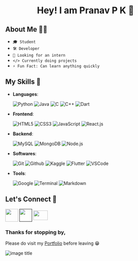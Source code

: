 <h1 align='center'>Hey! I am Pranav P K 👋</h1>

## About Me 👨‍💻
  - `🎓 Student`
  - `🛠️ Developer`
  - `👀 Looking for an intern`
  - `</> Currently doing projects`  
  - `⚡ Fun Fact: Can learn anything quickly`


## My Skills 💪

- **Languages**: <br>

  ![Python](https://img.shields.io/badge/Python-14354C?style=for-the-badge&logo=python&logoColor=white)
  ![Java](https://img.shields.io/badge/Java-ED8B00?style=for-the-badge&logo=openjdk&logoColor=white)
  ![C](https://img.shields.io/badge/C-00599C?style=for-the-badge&logo=c&logoColor=white)
  ![C++](https://img.shields.io/badge/C%2B%2B-00599C?style=for-the-badge&logo=c%2B%2B&logoColor=white)
  ![Dart](https://img.shields.io/badge/Dart-0175C2?style=for-the-badge&logo=dart&logoColor=white)
  <br>
  
- **Frontend**: <br>

  ![HTML5](https://img.shields.io/badge/HTML5-E34F26?style=for-the-badge&logo=html5&logoColor=white)
  ![CSS3](https://img.shields.io/badge/CSS3-1572B6?style=for-the-badge&logo=css3&logoColor=white)
  ![JavaScript](https://img.shields.io/badge/JavaScript-F7DF1E?style=for-the-badge&logo=javascript&logoColor=black)
  ![React.js](https://img.shields.io/badge/React-20232A?style=for-the-badge&logo=react&logoColor=61DAFB)
  <br>

- **Backend**: <br>

  ![MySQL](https://img.shields.io/badge/MySQL-005C84?style=for-the-badge&logo=mysql&logoColor=white)
  ![MongoDB](https://img.shields.io/badge/MongoDB-4EA94B?style=for-the-badge&logo=mongodb&logoColor=white)
  ![Node.js](https://img.shields.io/badge/Node.js-43853D?style=for-the-badge&logo=node.js&logoColor=white)
  <br>

- **Softwares**: <br>

  ![Git](https://img.shields.io/badge/GIT-E44C30?style=for-the-badge&logo=git&logoColor=white)
  ![Github](https://img.shields.io/badge/GitHub-100000?style=for-the-badge&logo=github&logoColor=white)
  ![Kaggle](https://img.shields.io/badge/Kaggle-20BEFF?style=for-the-badge&logo=Kaggle&logoColor=white)
  ![Flutter](https://img.shields.io/badge/Flutter-02569B?style=for-the-badge&logo=flutter&logoColor=white)
  ![VSCode](https://img.shields.io/badge/Visual_Studio_Code-0078D4?style=for-the-badge&logo=visual%20studio%20code&logoColor=white)
  <br>

- **Tools**: <br>

  ![Google](https://img.shields.io/badge/google-%234285F4.svg?style=for-the-badge&logo=google&logoColor=white)
  ![Terminal](https://img.shields.io/badge/terminal-4D4D4D?style=for-the-badge&logo=windows%20terminal&logoColor=white)
  ![Markdown](https://img.shields.io/badge/Markdown-000000?style=for-the-badge&logo=markdown&logoColor=white)
  <br>


## Let's Connect 🤝

  <a href="https://github.com/Pranav-P-K" target="blank"><img align="center" src="https://github.githubassets.com/assets/GitHub-Mark-ea2971cee799.png" heigth=30px width=40px></img></a>
  <a href="" target="blank"><img align="center" src="https://static-00.iconduck.com/assets.00/linkedin-icon-2048x2048-ya5g47j2.png" heigth=30px width=40px></img></a>
  <a href="mailto:pranavpk1519@gmail.com" target="blank"><img align="center" src="https://www.logo.wine/a/logo/Gmail/Gmail-Logo.wine.svg" height=30px width=45px></img></a>
    
### Thanks for stopping by, 
Please do visit my <a href="">Portfolio</a> before leaving 😁

![image title](https://rushter.com/counter.svg)
